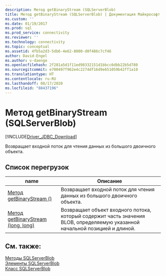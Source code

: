 ```yaml
---
description: Метод getBinaryStream (SQLServerBlob)
title: Метод getBinaryStream (SQLServerBlob) | Документация Майкрософт
ms.custom: ''
ms.date: 01/19/2017
ms.prod: sql
ms.prod_service: connectivity
ms.reviewer: ''
ms.technology: connectivity
ms.topic: conceptual
ms.assetid: 4fb5a2d3-5db6-4e62-8000-d0f486c7cf46
author: David-Engel
ms.author: v-daenge
ms.openlocfilehash: 2f281a5d1f11ed98332151d1bbcc6dbb22b5d780
ms.sourcegitcommit: e700497f962e4c2274df16d9e651059b42ff1a10
ms.translationtype: HT
ms.contentlocale: ru-RU
ms.lasthandoff: 08/17/2020
ms.locfileid: "88437196"
---
```

# <a name="getbinarystream-method-sqlserverblob"></a>Метод getBinaryStream (SQLServerBlob)
[!INCLUDE[Driver_JDBC_Download](../../../includes/driver_jdbc_download.md)]

  Возвращает входной поток для чтения данных из большого двоичного объекта.  
  
## <a name="overload-list"></a>Список перегрузок  
  
|name|Описание|  
|----------|-----------------|  
|[Метод getBinaryStream ()](../../../connect/jdbc/reference/getbinarystream-method.md)|Возвращает входной поток для чтения данных из большого двоичного объекта.|  
|[Метод getBinaryStream (long, long)](../../../connect/jdbc/reference/getbinarystream-method-long-long.md)|Возвращает объект входного потока, который содержит часть значения BLOB, определяемую указанной начальной позицией и длиной.|  
  
## <a name="see-also"></a>См. также:  
 [Методы SQLServerBlob](../../../connect/jdbc/reference/sqlserverblob-methods.md)   
 [Элементы SQLServerBlob](../../../connect/jdbc/reference/sqlserverblob-members.md)   
 [Класс SQLServerBlob](../../../connect/jdbc/reference/sqlserverblob-class.md)  
  
  
